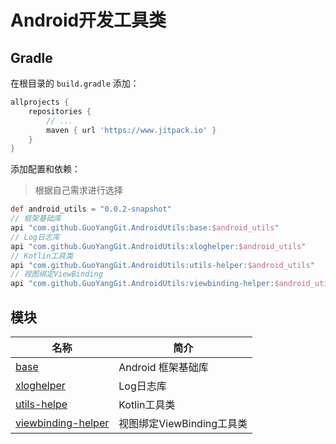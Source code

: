 # Android开发工具类

## Gradle

在根目录的 `build.gradle` 添加：

```groovy
allprojects {
    repositories {
        // ...
        maven { url 'https://www.jitpack.io' }
    }
}
```

添加配置和依赖：

> 根据自己需求进行选择

```groovy
def android_utils = "0.0.2-snapshot"
// 框架基础库
api "com.github.GuoYangGit.AndroidUtils:base:$android_utils"
// Log日志库
api "com.github.GuoYangGit.AndroidUtils:xloghelper:$android_utils"
// Kotlin工具类
api "com.github.GuoYangGit.AndroidUtils:utils-helper:$android_utils"
// 视图绑定ViewBinding
api "com.github.GuoYangGit.AndroidUtils:viewbinding-helper:$android_utils"
```

## 模块

| 名称                                          | 简介                      |
| --------------------------------------------- | ------------------------- |
| [base](./base.md)                             | Android 框架基础库        |
| [xloghelper](./xlog-helper.md)                | Log日志库                 |
| [utils-helpe](./utils-helper.md)              | Kotlin工具类              |
| [viewbinding-helper](./viewbinding-helper.md) | 视图绑定ViewBinding工具类 |

